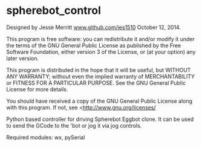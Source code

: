 # spherebot_control

Designed by Jesse Merritt www.github.com/jes1510 October 12, 2014.

This program is free software: you can redistribute it and/or modify it under the terms of the GNU General Public License as published by the Free Software Foundation, either version 3 of the License, or (at your option) any later version.

This program is distributed in the hope that it will be useful, but WITHOUT ANY WARRANTY; without even the implied warranty of MERCHANTABILITY or FITNESS FOR A PARTICULAR PURPOSE. See the GNU General Public License for more details.

You should have received a copy of the GNU General Public License along with this program. If not, see <http://www.gnu.org/licenses/

Python based controller for driving Spherebot Eggbot clone.  It can be used to send the GCode to the 'bot or jog it via jog controls.


Required modules: wx, pySerial 
